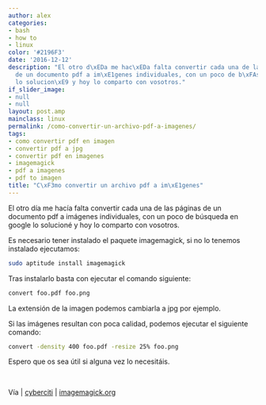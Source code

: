 ```yaml
---
author: alex
categories:
- bash
- how to
- linux
color: '#2196F3'
date: '2016-12-12'
description: "El otro d\xEDa me hac\xEDa falta convertir cada una de las p\xE1ginas
  de un documento pdf a im\xE1genes individuales, con un poco de b\xFAsqueda en google
  lo solucion\xE9 y hoy lo comparto con vosotros."
if_slider_image:
- null
- null
layout: post.amp
mainclass: linux
permalink: /como-convertir-un-archivo-pdf-a-imagenes/
tags:
- como convertir pdf en imagen
- convertir pdf a jpg
- convertir pdf en imagenes
- imagemagick
- pdf a imagenes
- pdf to imagen
title: "C\xF3mo convertir un archivo pdf a im\xE1genes"
---
```


<figure>
<amp-img on="tap:lightbox1" role="button" tabindex="0" layout="responsive" title="sh" src="/img/2012/07/sh1.png" alt="" width="128px" height="128px" />
</figure>

El otro día me hacía falta convertir cada una de las páginas de un documento pdf a imágenes individuales, con un poco de búsqueda en google lo solucioné y hoy lo comparto con vosotros.

Es necesario tener instalado el paquete imagemagick, si no lo tenemos instalado ejecutamos:

```bash
sudo aptitude install imagemagick
```

Tras instalarlo basta con ejecutar el comando siguiente:

```bash
convert foo.pdf foo.png
```

La extensión de la imagen podemos cambiarla a jpg por ejemplo.

Si las imágenes resultan con poca calidad, podemos ejecutar el siguiente comando:

```bash
convert -density 400 foo.pdf -resize 25% foo.png
```

Espero que os sea útil si alguna vez lo necesitáis.

&nbsp;

Vía | <a href="http://www.cyberciti.biz/faq/howto-convert-a-pdf-file-to-an-image/" target="_blank">cyberciti</a> | <a href="http://www.imagemagick.org/discourse-server/viewtopic.php?f=10&t=13371" target="_blank">imagemagick.org</a>